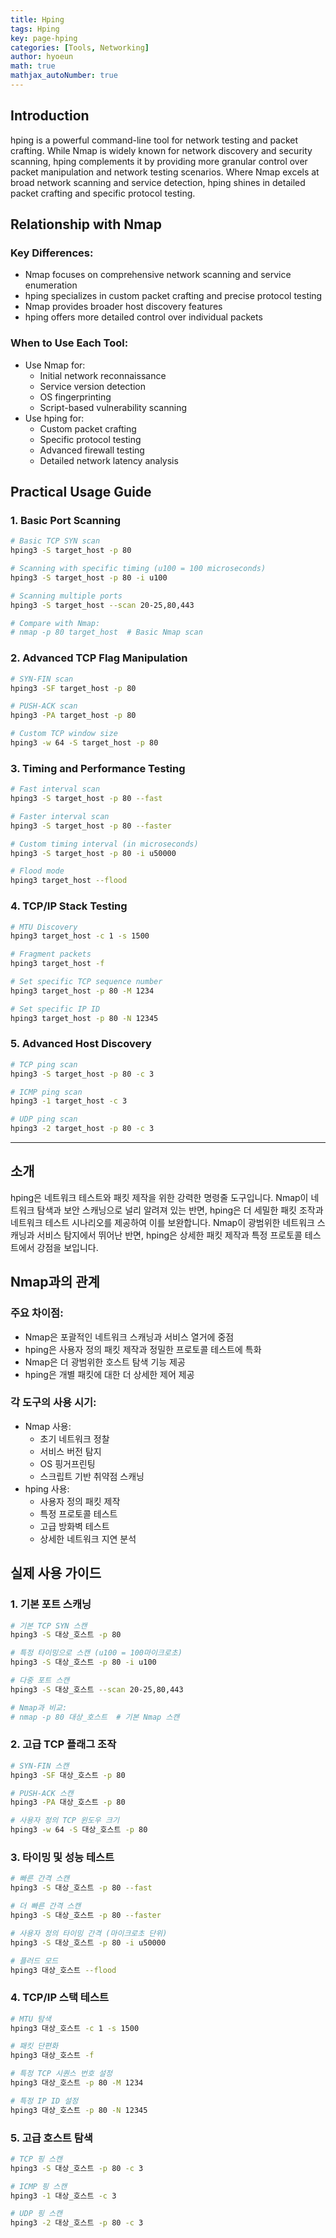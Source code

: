 ```yaml
---
title: Hping
tags: Hping
key: page-hping
categories: [Tools, Networking]
author: hyoeun
math: true
mathjax_autoNumber: true
---
```


## Introduction

hping is a powerful command-line tool for network testing and packet crafting. While Nmap is widely known for network discovery and security scanning, hping complements it by providing more granular control over packet manipulation and network testing scenarios. Where Nmap excels at broad network scanning and service detection, hping shines in detailed packet crafting and specific protocol testing.

## Relationship with Nmap

### Key Differences:
- Nmap focuses on comprehensive network scanning and service enumeration
- hping specializes in custom packet crafting and precise protocol testing
- Nmap provides broader host discovery features
- hping offers more detailed control over individual packets

### When to Use Each Tool:
- Use Nmap for:
  - Initial network reconnaissance
  - Service version detection
  - OS fingerprinting
  - Script-based vulnerability scanning
- Use hping for:
  - Custom packet crafting
  - Specific protocol testing
  - Advanced firewall testing
  - Detailed network latency analysis

## Practical Usage Guide

### 1. Basic Port Scanning
```bash
# Basic TCP SYN scan
hping3 -S target_host -p 80

# Scanning with specific timing (u100 = 100 microseconds)
hping3 -S target_host -p 80 -i u100

# Scanning multiple ports
hping3 -S target_host --scan 20-25,80,443

# Compare with Nmap:
# nmap -p 80 target_host  # Basic Nmap scan
```

### 2. Advanced TCP Flag Manipulation
```bash
# SYN-FIN scan
hping3 -SF target_host -p 80

# PUSH-ACK scan
hping3 -PA target_host -p 80

# Custom TCP window size
hping3 -w 64 -S target_host -p 80
```

### 3. Timing and Performance Testing
```bash
# Fast interval scan
hping3 -S target_host -p 80 --fast

# Faster interval scan
hping3 -S target_host -p 80 --faster

# Custom timing interval (in microseconds)
hping3 -S target_host -p 80 -i u50000

# Flood mode
hping3 target_host --flood
```

### 4. TCP/IP Stack Testing
```bash
# MTU Discovery
hping3 target_host -c 1 -s 1500

# Fragment packets
hping3 target_host -f

# Set specific TCP sequence number
hping3 target_host -p 80 -M 1234

# Set specific IP ID
hping3 target_host -p 80 -N 12345
```

### 5. Advanced Host Discovery
```bash
# TCP ping scan
hping3 -S target_host -p 80 -c 3

# ICMP ping scan
hping3 -1 target_host -c 3

# UDP ping scan
hping3 -2 target_host -p 80 -c 3
```

---

## 소개

hping은 네트워크 테스트와 패킷 제작을 위한 강력한 명령줄 도구입니다. Nmap이 네트워크 탐색과 보안 스캐닝으로 널리 알려져 있는 반면, hping은 더 세밀한 패킷 조작과 네트워크 테스트 시나리오를 제공하여 이를 보완합니다. Nmap이 광범위한 네트워크 스캐닝과 서비스 탐지에서 뛰어난 반면, hping은 상세한 패킷 제작과 특정 프로토콜 테스트에서 강점을 보입니다.

## Nmap과의 관계

### 주요 차이점:
- Nmap은 포괄적인 네트워크 스캐닝과 서비스 열거에 중점
- hping은 사용자 정의 패킷 제작과 정밀한 프로토콜 테스트에 특화
- Nmap은 더 광범위한 호스트 탐색 기능 제공
- hping은 개별 패킷에 대한 더 상세한 제어 제공

### 각 도구의 사용 시기:
- Nmap 사용:
  - 초기 네트워크 정찰
  - 서비스 버전 탐지
  - OS 핑거프린팅
  - 스크립트 기반 취약점 스캐닝
- hping 사용:
  - 사용자 정의 패킷 제작
  - 특정 프로토콜 테스트
  - 고급 방화벽 테스트
  - 상세한 네트워크 지연 분석

## 실제 사용 가이드

### 1. 기본 포트 스캐닝
```bash
# 기본 TCP SYN 스캔
hping3 -S 대상_호스트 -p 80

# 특정 타이밍으로 스캔 (u100 = 100마이크로초)
hping3 -S 대상_호스트 -p 80 -i u100

# 다중 포트 스캔
hping3 -S 대상_호스트 --scan 20-25,80,443

# Nmap과 비교:
# nmap -p 80 대상_호스트  # 기본 Nmap 스캔
```

### 2. 고급 TCP 플래그 조작
```bash
# SYN-FIN 스캔
hping3 -SF 대상_호스트 -p 80

# PUSH-ACK 스캔
hping3 -PA 대상_호스트 -p 80

# 사용자 정의 TCP 윈도우 크기
hping3 -w 64 -S 대상_호스트 -p 80
```

### 3. 타이밍 및 성능 테스트
```bash
# 빠른 간격 스캔
hping3 -S 대상_호스트 -p 80 --fast

# 더 빠른 간격 스캔
hping3 -S 대상_호스트 -p 80 --faster

# 사용자 정의 타이밍 간격 (마이크로초 단위)
hping3 -S 대상_호스트 -p 80 -i u50000

# 플러드 모드
hping3 대상_호스트 --flood
```

### 4. TCP/IP 스택 테스트
```bash
# MTU 탐색
hping3 대상_호스트 -c 1 -s 1500

# 패킷 단편화
hping3 대상_호스트 -f

# 특정 TCP 시퀀스 번호 설정
hping3 대상_호스트 -p 80 -M 1234

# 특정 IP ID 설정
hping3 대상_호스트 -p 80 -N 12345
```

### 5. 고급 호스트 탐색
```bash
# TCP 핑 스캔
hping3 -S 대상_호스트 -p 80 -c 3

# ICMP 핑 스캔
hping3 -1 대상_호스트 -c 3

# UDP 핑 스캔
hping3 -2 대상_호스트 -p 80 -c 3
```